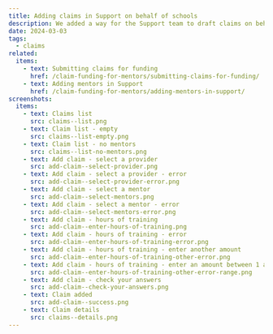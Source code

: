 ```yaml
---
title: Adding claims in Support on behalf of schools
description: We added a way for the Support team to draft claims on behalf of schools
date: 2024-03-03
tags:
  - claims
related:
  items:
    - text: Submitting claims for funding
      href: /claim-funding-for-mentors/submitting-claims-for-funding/
    - text: Adding mentors in Support
      href: /claim-funding-for-mentors/adding-mentors-in-support/
screenshots:
  items:
    - text: Claims list
      src: claims--list.png
    - text: Claim list - empty
      src: claims--list-empty.png
    - text: Claim list - no mentors
      src: claims--list-no-mentors.png
    - text: Add claim - select a provider
      src: add-claim--select-provider.png
    - text: Add claim - select a provider - error
      src: add-claim--select-provider-error.png
    - text: Add claim - select a mentor
      src: add-claim--select-mentors.png
    - text: Add claim - select a mentor - error
      src: add-claim--select-mentors-error.png
    - text: Add claim - hours of training
      src: add-claim--enter-hours-of-training.png
    - text: Add claim - hours of training - error
      src: add-claim--enter-hours-of-training-error.png
    - text: Add claim - hours of training - enter another amount
      src: add-claim--enter-hours-of-training-other-error.png
    - text: Add claim - hours of training - enter an amount between 1 and 20
      src: add-claim--enter-hours-of-training-other-error-range.png
    - text: Add claim - check your answers
      src: add-claim--check-your-answers.png
    - text: Claim added
      src: add-claim--success.png
    - text: Claim details
      src: claims--details.png
---
```


